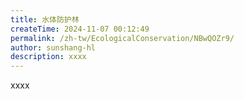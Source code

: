 ```yaml
---
title: 水体防护林
createTime: 2024-11-07 00:12:49
permalink: /zh-tw/EcologicalConservation/NBwQOZr9/
author: sunshang-hl
description: xxxx
---
```


xxxx